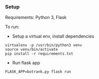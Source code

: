 
### Setup

Requirements: Python 3, Flask

To run: 

- Setup a virtual env, install dependencies
```
virtualenv -p /usr/bin/python3 venv
source venv/bin/activate
pip install -r requirements.txt
```

- Run flask app
```
FLASK_APP=botrank.py flask run
```

